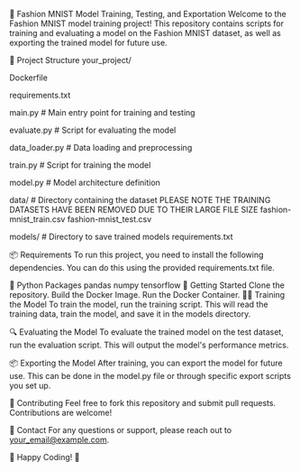 🧵 Fashion MNIST Model Training, Testing, and Exportation
Welcome to the Fashion MNIST model training project! This repository contains scripts for training and evaluating a model on the Fashion MNIST dataset, as well as exporting the trained model for future use.

📂 Project Structure
your_project/

Dockerfile

requirements.txt

main.py # Main entry point for training and testing

evaluate.py # Script for evaluating the model

data_loader.py # Data loading and preprocessing

train.py # Script for training the model

model.py # Model architecture definition

data/ # Directory containing the dataset PLEASE NOTE THE TRAINING DATASETS HAVE BEEN REMOVED DUE TO THEIR LARGE FILE SIZE
  fashion-mnist_train.csv
  fashion-mnist_test.csv

models/ # Directory to save trained models
  requirements.txt

📦 Requirements
To run this project, you need to install the following dependencies. You can do this using the provided requirements.txt file.

🐍 Python Packages
pandas
numpy
tensorflow
🚀 Getting Started
Clone the repository.
Build the Docker Image.
Run the Docker Container.
🏋️‍♂️ Training the Model
To train the model, run the training script. This will read the training data, train the model, and save it in the models directory.

🔍 Evaluating the Model
To evaluate the trained model on the test dataset, run the evaluation script. This will output the model's performance metrics.

📦 Exporting the Model
After training, you can export the model for future use. This can be done in the model.py file or through specific export scripts you set up.

🎉 Contributing
Feel free to fork this repository and submit pull requests. Contributions are welcome!

📧 Contact
For any questions or support, please reach out to your_email@example.com.

🎉 Happy Coding! 🎉
